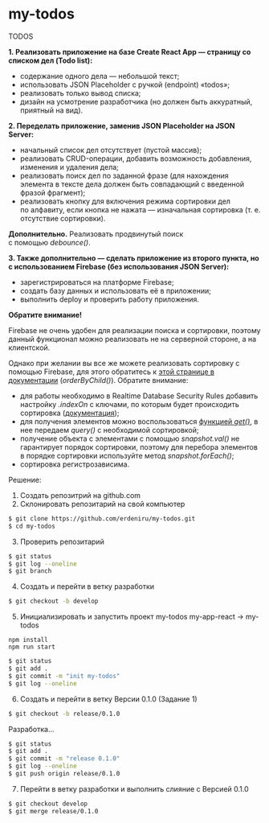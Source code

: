 # my-todos
TODOS

**1. Реализовать приложение на базе Create React App — страницу со списком дел (Todo list):**

- содержание одного дела — небольшой текст;
- использовать JSON Placeholder с ручкой (endpoint) «todos»;
- реализовать только вывод списка;
- дизайн на усмотрение разработчика (но должен быть аккуратный, приятный на вид).

**2. Переделать приложение, заменив JSON Placeholder на JSON Server:**

- начальный список дел отсутствует (пустой массив);
- реализовать CRUD-операции, добавить возможность добавления, изменения и удаления дела;
- реализовать поиск дел по заданной фразе (для нахождения элемента в тексте дела должен быть совпадающий с введенной фразой фрагмент);
- реализовать кнопку для включения режима сортировки дел по алфавиту, если кнопка не нажата — изначальная сортировка (т. е. отсутствие сортировки).

**Дополнительно.** Реализовать продвинутый поиск с помощью _debounce()_.

**3. Также дополнительно — сделать приложение из второго пункта, но с использованием Firebase (без использования JSON Server):**

- зарегистрироваться на платформе Firebase;
- создать базу данных и использовать её в приложении;
- выполнить deploy и проверить работу приложения.

**Обратите внимание!**

Firebase не очень удобен для реализации поиска и сортировки, поэтому данный функционал можно реализовать не на серверной стороне, а на клиентской. 

Однако при желании вы все же можете реализовать сортировку с помощью Firebase, для этого обратитесь к [этой странице в документации](https://firebase.google.com/docs/database/web/lists-of-data#sorting_and_filtering_data) (_orderByChild()_). Обратите внимание:

- для работы необходимо в Realtime Database Security Rules добавить настройку _.indexOn_ с ключами, по которым будет происходить сортировка ([документация](https://firebase.google.com/docs/database/security/indexing-data#section-indexing-order-by-child));
- для получения элементов можно воспользоваться [функцией _get()_](https://firebase.google.com/docs/database/web/read-and-write#read_data_once), в нее передаем _query()_ с необходимой сортировкой;
- получение объекта с элементами с помощью _snapshot.val()_ не гарантирует порядок сортировки, поэтому для перебора элементов в порядке сортировки используйте метод _snapshot.forEach()_;
- сортировка регистрозависима.

Решение:
1. Создать репозитрий на github.com
2. Склонировать репозитарий на свой компьютер
```bash
$ git clone https://github.com/erdeniru/my-todos.git
$ cd my-todos
```
3. Проверить репозитарий
```bash
$ git status
$ git log --oneline
$ git branch
```
4. Создать и перейти в ветку разработки
```bash
$ git checkout -b develop
```
5. Инициализировать и запустить проект my-todos
my-app-react -> my-todos
```batch
npm install
npm run start
```
```bash
$ git status
$ git add .
$ git commit -m "init my-todos"
$ git log --oneline
```
6. Создать и перейти в ветку Версии 0.1.0 (Задание 1)
```bash
$ git checkout -b release/0.1.0
```
Разработка...
```bash
$ git status
$ git add .
$ git commit -m "release 0.1.0"
$ git log --oneline
$ git push origin release/0.1.0
```
7. Перейти в ветку разработки и выполнить слияние с Версией 0.1.0
```bash
$ git checkout develop
$ git merge release/0.1.0
```
